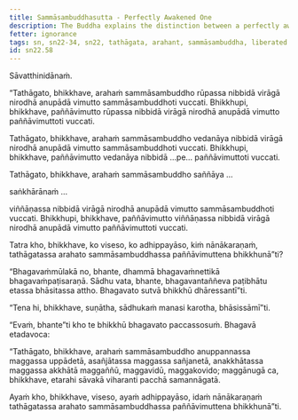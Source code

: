 ```yaml
---
title: Sammāsambuddhasutta - Perfectly Awakened One
description: The Buddha explains the distinction between a perfectly awakened one and a bhikkhu who is liberated by wisdom.
fetter: ignorance
tags: sn, sn22-34, sn22, tathāgata, arahant, sammāsambuddha, liberated by wisdom
id: sn22.58
---
```


Sāvatthinidānaṁ.

“Tathāgato, bhikkhave, arahaṁ sammāsambuddho rūpassa nibbidā virāgā nirodhā anupādā vimutto sammāsambuddhoti vuccati. Bhikkhupi, bhikkhave, paññāvimutto rūpassa nibbidā virāgā nirodhā anupādā vimutto paññāvimuttoti vuccati.

Tathāgato, bhikkhave, arahaṁ sammāsambuddho vedanāya nibbidā virāgā nirodhā anupādā vimutto sammāsambuddhoti vuccati. Bhikkhupi, bhikkhave, paññāvimutto vedanāya nibbidā …pe… paññāvimuttoti vuccati.

Tathāgato, bhikkhave, arahaṁ sammāsambuddho saññāya …

saṅkhārānaṁ …

viññāṇassa nibbidā virāgā nirodhā anupādā vimutto sammāsambuddhoti vuccati. Bhikkhupi, bhikkhave, paññāvimutto viññāṇassa nibbidā virāgā nirodhā anupādā vimutto paññāvimuttoti vuccati.

Tatra kho, bhikkhave, ko viseso, ko adhippayāso, kiṁ nānākaraṇaṁ, tathāgatassa arahato sammāsambuddhassa paññāvimuttena bhikkhunā”ti?

“Bhagavaṁmūlakā no, bhante, dhammā bhagavaṁnettikā bhagavaṁpaṭisaraṇā. Sādhu vata, bhante, bhagavantaññeva paṭibhātu etassa bhāsitassa attho. Bhagavato sutvā bhikkhū dhāressantī”ti.

“Tena hi, bhikkhave, suṇātha, sādhukaṁ manasi karotha, bhāsissāmī”ti.

“Evaṁ, bhante”ti kho te bhikkhū bhagavato paccassosuṁ. Bhagavā etadavoca:

“Tathāgato, bhikkhave, arahaṁ sammāsambuddho anuppannassa maggassa uppādetā, asañjātassa maggassa sañjanetā, anakkhātassa maggassa akkhātā maggaññū, maggavidū, maggakovido; maggānugā ca, bhikkhave, etarahi sāvakā viharanti pacchā samannāgatā.

Ayaṁ kho, bhikkhave, viseso, ayaṁ adhippayāso, idaṁ nānākaraṇaṁ tathāgatassa arahato sammāsambuddhassa paññāvimuttena bhikkhunā”ti.